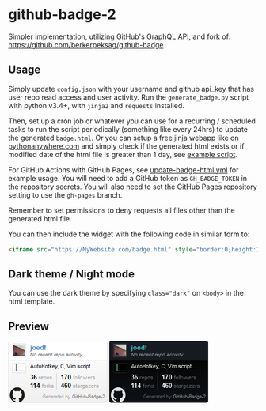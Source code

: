 # github-badge-2
 
Simpler implementation, utilizing GitHub's GraphQL API, and fork of:  
https://github.com/berkerpeksag/github-badge

## Usage
Simply update `config.json` with your username and github api_key that has user repo read access and user activity. Run the `generate_badge.py` script with python v3.4+, with `jinja2` and `requests` installed.

Then, set up a cron job or whatever you can use for a recurring / scheduled tasks to run the script periodically (something like every 24hrs) to update the generated `badge.html`. Or you can setup a free jinja webapp like on [pythonanywhere.com](https://pythonanywhere.com/) and simply check if the generated html exists or if modified date of the html file is greater than 1 day, see [example script](https://gist.github.com/joedf/84279ff7647d554a9d15f280a209c6b7).

For GitHub Actions with GitHub Pages, see [update-badge-html.yml](.github/workflows/update-badge-html.yml) for example usage. You will need to add a GitHub token as `GH_BADGE_TOKEN` in the repository secrets. You will also need to set the GitHub Pages repository setting to use the `gh-pages` branch.

Remember to set permissions to deny requests all files other than the generated html file.

You can then include the widget with the following code in similar form to:
```html
<iframe src="https://MyWebsite.com/badge.html" style="border:0;height:128px;width:200px;overflow:hidden;" frameBorder="0"></iframe>
```

## Dark theme / Night mode
You can use the dark theme by specifying `class="dark"` on `<body>` in the html template.

## Preview
![Light theme](preview.png) ![Dark theme](preview.dark.png)
